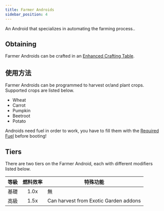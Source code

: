 ```yaml
---
title: Farmer Androids
sidebar_position: 4
---
```


An Android that specializes in automating the farming process..

## Obtaining

Farmer Androids can be crafted in an [Enhanced Crafting Table](Enhanced-Crafting-Table).

## 使用方法

Farmer Androids can be programmed to harvest or/and plant crops. Supported crops are listed below.

- Wheat
- Carrot
- Pumpkin
- Beetroot
- Potato

Androids need fuel in order to work, you have to fill them with the [Required Fuel](Normal-Androids#power-source) before booting!

## Tiers

There are two tiers on the Farmer Android, each with different modifiers listed below.

| 等級 | 燃料效率 | 特殊功能                                  |
| -- |:----:| ------------------------------------- |
| 基礎 | 1.0x | 無                                     |
| 高級 | 1.5x | Can harvest from Exotic Garden addons |
